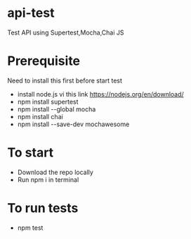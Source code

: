 # api-test
Test API using Supertest,Mocha,Chai JS

# Prerequisite
Need to install this first before start test
- install node.js vi this link https://nodejs.org/en/download/
- npm install supertest
- npm install --global mocha
- npm install chai
- npm install --save-dev mochawesome

# To start
- Download the repo locally
- Run npm i in terminal

# To run tests
- npm test

